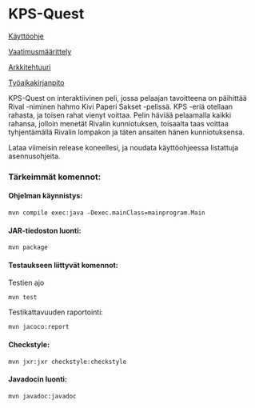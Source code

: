 # KPS-Quest
[Käyttöohje](https://github.com/UncleRovo/OT2021/blob/main/dokumentaatio/kayttoohje.md)

[Vaatimusmäärittely](https://github.com/UncleRovo/OT2021/blob/main/dokumentaatio/vaatimusmaarittely.md)

[Arkkitehtuuri](https://github.com/UncleRovo/OT2021/blob/main/dokumentaatio/arkkitehtuuri.md)

[Työaikakirjanpito](https://github.com/UncleRovo/OT2021/blob/main/dokumentaatio/tuntikirjanpito.md)

KPS-Quest on interaktiivinen peli, jossa pelaajan tavoitteena on päihittää Rival -niminen hahmo Kivi Paperi Sakset -pelissä. KPS -eriä otellaan rahasta, ja toisen rahat vienyt voittaa. Pelin häviää pelaamalla kaikki rahansa, jolloin menetät Rivalin kunniotuksen, toisaalta taas voittaa tyhjentämällä Rivalin lompakon ja täten ansaiten hänen kunniotuksensa.

Lataa viimeisin release koneellesi, ja noudata käyttöohjeessa listattuja asennusohjeita.

### Tärkeimmät komennot:

#### Ohjelman käynnistys:
```
mvn compile exec:java -Dexec.mainClass=mainprogram.Main
```

#### JAR-tiedoston luonti:
```
mvn package
```

#### Testaukseen liittyvät komennot:
Testien ajo
```
mvn test
```
Testikattavuuden raportointi:
```
mvn jacoco:report
```

#### Checkstyle:
```
mvn jxr:jxr checkstyle:checkstyle
```

#### Javadocin luonti:
```
mvn javadoc:javadoc
```
